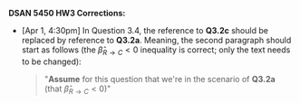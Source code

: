 **DSAN 5450 HW3 Corrections:**

* [Apr 1, 4:30pm] In Question 3.4, the reference to **Q3.2c** should be replaced by reference to **Q3.2a**. Meaning, the second paragraph should start as follows (the $\widehat{\beta}_{R \rightarrow C} \lt 0$ inequality is correct; only the text needs to be changed):

  > "**Assume** for this question that we're in the scenario of **Q3.2a** (that $\widehat{\beta}_{R \rightarrow C} \lt 0$)"
